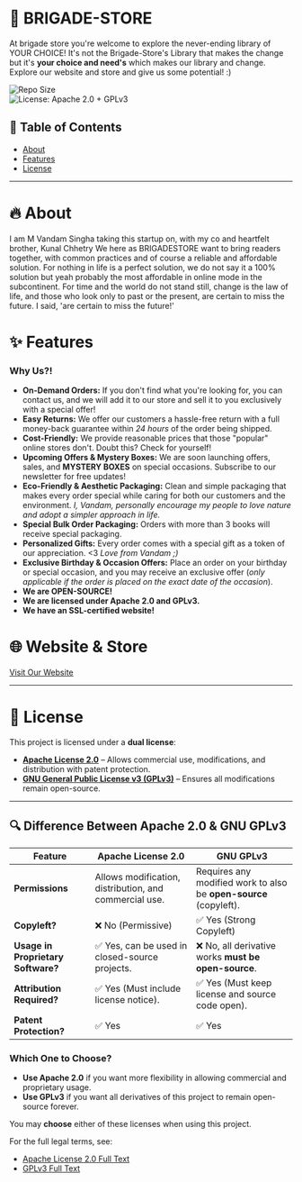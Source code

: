 # 📌 BRIGADE-STORE 
At brigade store you're welcome to explore the never-ending library of YOUR CHOICE! It's not the Brigade-Store's Library that makes the change but it's **your choice and need's** which makes our library and change. Explore our website and store and give us some potential! :)

![Repo Size](https://img.shields.io/github/repo-size/lightbrigadeofficial/Brigade-Store)  
![License: Apache 2.0 + GPLv3](https://img.shields.io/badge/License-Apache%202.0%20%2B%20GPLv3-blue.svg)  

## 📖 Table of Contents  
- [About](#about)  
- [Features](#features)  
- [License](#license)  

---

# 🔥 About  
I am M Vandam Singha taking this startup on, with my co and heartfelt brother, Kunal Chhetry
We here as BRIGADESTORE want to bring readers together, with common practices and of course a reliable and affordable solution. For nothing in life is a perfect solution, we do not say it a 100% solution but yeah probably the most affordable in online mode in the subcontinent.
For time and the world do not stand still, change is the law of life, and those who look only to past or the present, are certain to miss the future. I said, 'are certain to miss the future!'

# ✨ Features  
### Why Us?!

- **On-Demand Orders:** If you don't find what you're looking for, you can contact us, and we will add it to our store and sell it to you exclusively with a special offer!
- **Easy Returns:** We offer our customers a hassle-free return with a full money-back guarantee within *24 hours* of the order being shipped.
- **Cost-Friendly:** We provide reasonable prices that those "popular" online stores don't. Doubt this? Check for yourself!
- **Upcoming Offers & Mystery Boxes:** We are soon launching offers, sales, and **MYSTERY BOXES** on special occasions. Subscribe to our newsletter for free updates!
- **Eco-Friendly & Aesthetic Packaging:** Clean and simple packaging that makes every order special while caring for both our customers and the environment. *I, Vandam, personally encourage my people to love nature and adopt a simpler approach in life.*
- **Special Bulk Order Packaging:** Orders with more than 3 books will receive special packaging.
- **Personalized Gifts:** Every order comes with a special gift as a token of our appreciation. <3 *Love from Vandam ;)*
- **Exclusive Birthday & Occasion Offers:** Place an order on your birthday or special occasion, and you may receive an exclusive offer (*only applicable if the order is placed on the exact date of the occasion*).
- **We are OPEN-SOURCE!**
- **We are licensed under Apache 2.0 and GPLv3.**
- **We have an SSL-certified website!**

# 🌐 Website & Store  
[Visit Our Website](https://brigade-store.vercel.app)

---

# 📜 License  
This project is licensed under a **dual license**:

- **[Apache License 2.0](LICENSE-APACHE.md)** – Allows commercial use, modifications, and distribution with patent protection.
- **[GNU General Public License v3 (GPLv3)](LICENSE-GPLv3.md)** – Ensures all modifications remain open-source.

---

## 🔍 Difference Between Apache 2.0 & GNU GPLv3  

| Feature       | **Apache License 2.0** | **GNU GPLv3** |
|--------------|--------------------|---------------|
| **Permissions** | Allows modification, distribution, and commercial use. | Requires any modified work to also be **open-source** (copyleft). |
| **Copyleft?** | ❌ No (Permissive) | ✅ Yes (Strong Copyleft) |
| **Usage in Proprietary Software?** | ✅ Yes, can be used in closed-source projects. | ❌ No, all derivative works **must be open-source**. |
| **Attribution Required?** | ✅ Yes (Must include license notice). | ✅ Yes (Must keep license and source code open). |
| **Patent Protection?** | ✅ Yes | ✅ Yes |

### **Which One to Choose?**  
- **Use Apache 2.0** if you want more flexibility in allowing commercial and proprietary usage.
- **Use GPLv3** if you want all derivatives of this project to remain open-source forever.

You may **choose** either of these licenses when using this project.

For the full legal terms, see:  
- [Apache License 2.0 Full Text](LICENSE-APACHE.md)  
- [GPLv3 Full Text](LICENSE-GPLv3.md)  

